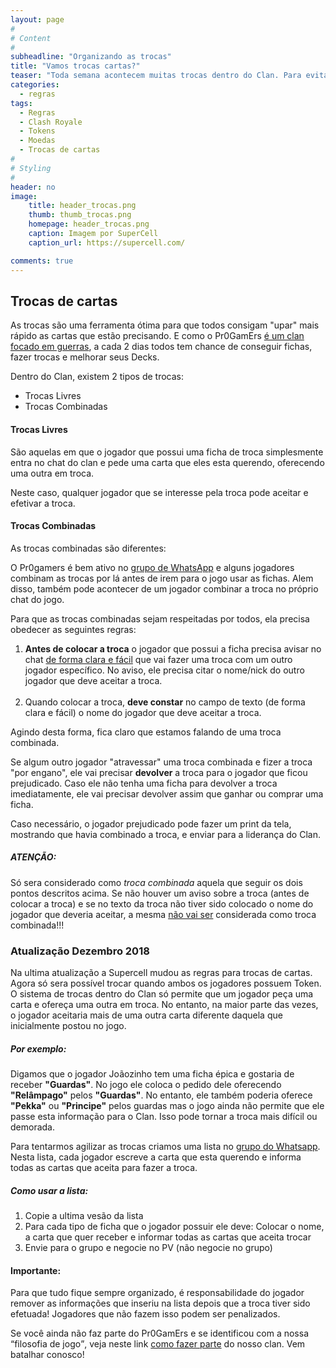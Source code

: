 ```yaml
---
layout: page
#
# Content
#
subheadline: "Organizando as trocas"
title: "Vamos trocas cartas?"
teaser: "Toda semana acontecem muitas trocas dentro do Clan. Para evitar confusão e ajudar todo mundo a conseguir as cartas que precisam, estabelecemos algumas regras."
categories:
  - regras
tags:
  - Regras
  - Clash Royale
  - Tokens
  - Moedas
  - Trocas de cartas 
#
# Styling
#
header: no
image:
    title: header_trocas.png
    thumb: thumb_trocas.png
    homepage: header_trocas.png
    caption: Imagem por SuperCell
    caption_url: https://supercell.com/

comments: true    
---
```


## Trocas de cartas


As trocas são uma ferramenta ótima para que todos consigam "upar" mais rápido as cartas que estão precisando. E como o Pr0GamErs <a href="{{ site.url }}{{ site.baseurl }}/sobre" target="_blank">é um clan focado em guerras</a>, a cada 2 dias todos tem chance de conseguir fichas, fazer trocas e melhorar seus Decks.  


Dentro do Clan, existem 2 tipos de trocas: 
<ul>
  <li>Trocas Livres</li>
  <li>Trocas Combinadas</li>
</ul>


#### Trocas Livres
São aquelas em que o jogador que possui uma ficha de troca simplesmente entra no chat do clan e pede uma carta que eles esta querendo, oferecendo uma outra em troca.

Neste caso, qualquer jogador que se interesse pela troca pode aceitar e efetivar a troca.

#### Trocas Combinadas
As trocas combinadas são diferentes:

O Pr0gamers é bem ativo no <a href="{{ site.url }}{{ site.baseurl }}/grupo_no_whatsapp" target="_blank">grupo de WhatsApp</a> e alguns jogadores combinam as trocas por lá antes de irem para o jogo usar as fichas. Alem disso, também pode acontecer de um jogador combinar a troca no próprio chat do jogo. 

Para que as trocas combinadas sejam respeitadas por todos, ela precisa obedecer as seguintes regras:

<ol>
  <li><strong>Antes de colocar a troca</strong> o jogador que possui a ficha precisa avisar no chat <u>de forma clara e fácil</u> que vai fazer uma troca com um outro jogador específico. No aviso, ele precisa citar o nome/nick do outro jogador que deve aceitar a troca.</li>
  <br>
  <li>Quando colocar a troca, <strong>deve constar</strong> no campo de texto (de forma clara e fácil) o nome do jogador que deve aceitar a troca.</li>
</ol>

Agindo desta forma, fica claro que estamos falando de uma troca combinada. 

Se algum outro jogador "atravessar" uma troca combinada e fizer a troca "por engano", ele vai precisar <strong>devolver</strong> a troca para o jogador que ficou prejudicado. Caso ele não tenha uma ficha para devolver a troca imediatamente, ele vai precisar devolver assim que ganhar ou comprar uma ficha.

Caso necessário, o jogador prejudicado pode fazer um print da tela, mostrando que havia combinado a troca, e enviar para a liderança do Clan.

##### ATENÇÃO:
Só sera considerado como <em>troca combinada</em> aquela que seguir os dois pontos descritos acima. Se não houver um aviso sobre a troca (antes de colocar a troca) e se no texto da troca não tiver sido colocado o nome do jogador que deveria aceitar, a mesma <u>não vai ser</u> considerada como troca combinada!!!

### Atualização Dezembro 2018
Na ultima atualização a Supercell mudou as regras para trocas de cartas. Agora só sera possível trocar quando ambos os jogadores possuem Token.
O sistema de trocas dentro do Clan só permite que um jogador peça uma carta e ofereça uma outra em troca. No entanto, na maior parte das vezes, o jogador aceitaria mais de uma outra carta diferente daquela que inicialmente postou no jogo.

##### Por exemplo: 
Digamos que o jogador Joãozinho tem uma ficha épica e gostaria de receber <strong>"Guardas"</strong>. No jogo ele coloca o pedido dele oferecendo <strong>"Relâmpago"</strong> pelos <strong>"Guardas"</strong>. No entanto, ele também poderia oferece <strong>"Pekka"</strong> ou <strong>"Principe"</strong> pelos guardas mas o jogo ainda não permite que ele passe esta informação para o Clan. Isso pode tornar a troca mais difícil ou demorada.

Para tentarmos agilizar as trocas criamos uma lista no <a href="{{ site.url }}{{ site.baseurl }}/grupo_no_whatsapp" target="_blank">grupo do Whatsapp</a>. Nesta lista, cada jogador escreve a carta que esta querendo e informa todas as cartas que aceita para fazer a troca. 

##### Como usar a lista:

<ol>
  <li>Copie a ultima vesão da lista</li>
  <li>Para cada tipo de ficha que o jogador possuir ele deve: Colocar o nome, a carta que quer receber e informar todas as cartas que aceita trocar</li>
  <li>Envie para o grupo e negocie no PV (não negocie no grupo)</li>
</ol>

#### Importante: 
Para que tudo fique sempre organizado, é responsabilidade do jogador remover as informações que inseriu na lista depois que a troca tiver sido efetuada! Jogadores que não fazem isso podem ser penalizados.


Se você ainda não faz parte do Pr0GamErs e se identificou com a nossa <q>filosofia de jogo</q>, veja neste link <a href="{{ site.url }}{{ site.baseurl }}/regras/faca_parte_do_pr0gamers" target="_blank">como fazer parte</a> do nosso clan. Vem batalhar conosco!
